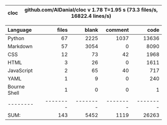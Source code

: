 cloc|github.com/AlDanial/cloc v 1.78  T=1.95 s (73.3 files/s, 16822.4 lines/s)
--- | ---

Language|files|blank|comment|code
:-------|-------:|-------:|-------:|-------:
Python|67|2225|1037|13636
Markdown|57|3054|0|8090
CSS|12|73|42|1968
HTML|3|26|0|1611
JavaScript|2|65|40|717
YAML|1|9|0|240
Bourne Shell|1|0|0|1
--------|--------|--------|--------|--------
SUM:|143|5452|1119|26263
